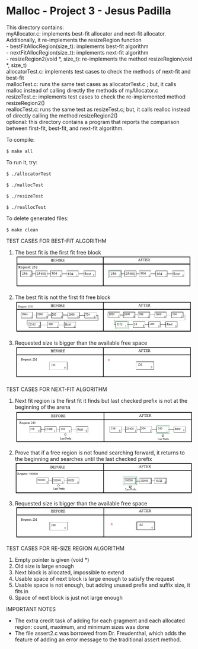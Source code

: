  # Malloc - Project 3 - Jesus Padilla #
 
 This directory contains:
<br /> myAllocator.c: implements best-fit allocator and next-fit allocator. Additionally, it re-implements the resizeRegion function
   <br />    - bestFitAllocRegion(size_t): implements best-fit algorithm
 <br />      - nextFitAllocRegion(size_t): implements next-fit algorithm
 <br />      - resizeRegion2(void *, size_t): re-implements the method resizeRegion(void *, size_t)
<br /> allocatorTest.c: implements test cases to check the methods of next-fit and best-fit
<br /> mallocTest.c: runs the same test cases as allocatorTest.c ; but, it calls malloc instead of calling directly the methods of myAllocator.c
<br /> resizeTest.c: implements test cases to check the re-implemented method resizeRegion2()
<br /> reallocTest.c: runs the same test as resizeTest.c; but, it calls realloc instead of directly calling the method resizeRegion2()
<br />optional: this directory contains a program that reports the comparison between first-fit, best-fit, and next-fit algorithm.
 
 To compile:
 ~~~
 $ make all
 ~~~
 
 To run it, try:
 ~~~
 $ ./allocatorTest
 ~~~
 ~~~
 $ ./mallocTest
 ~~~
 ~~~
 $ ./resizeTest
 ~~~
 ~~~
 $ ./reallocTest
 ~~~
 
 To delete generated files:
 ~~~
 $ make clean
 ~~~
 
TEST CASES FOR BEST-FIT ALGORITHM
 1. The best fit is the first fit free block 
 ![Alt text](https://github.com/2017-fall-os/2017-fall-malloc-lab-jjpadillamendez/blob/master/lab3/testImage/bestc1.jpg?raw=true)
 
 2. The best fit is not the first fit free block
 ![Alt text](https://github.com/2017-fall-os/2017-fall-malloc-lab-jjpadillamendez/blob/master/lab3/testImage/bestc2.jpg?raw=true)
 
 3. Requested size is bigger than the available free space
 ![Alt text](https://github.com/2017-fall-os/2017-fall-malloc-lab-jjpadillamendez/blob/master/lab3/testImage/bestc3.jpg?raw=true)
 
TEST CASES FOR NEXT-FIT ALGORITHM
 1. Next fit region is the first fit it finds but last checked prefix is not at the beginning of the arena
 ![Alt text](https://github.com/2017-fall-os/2017-fall-malloc-lab-jjpadillamendez/blob/master/lab3/testImage/nextc1.jpg?raw=true)
 
 2. Prove that if a free region is not found searching forward, it returns to the beginning and searches until the last checked prefix
 ![Alt text](https://github.com/2017-fall-os/2017-fall-malloc-lab-jjpadillamendez/blob/master/lab3/testImage/nextc2.jpg?raw=true)
 
 3. Requested size is bigger than the available free space
 ![Alt text](https://github.com/2017-fall-os/2017-fall-malloc-lab-jjpadillamendez/blob/master/lab3/testImage/nextc3.jpg?raw=true)
 
TEST CASES FOR RE-SIZE REGION ALGORITHM
 1. Empty pointer is given (void *)
 2. Old size is large enough
 3. Next block is allocated, impossible to extend
 4. Usable space of next block is large enough to satisfy the request
 5. Usable space is not enough, but adding unused prefix and suffix size, it fits in
 6. Space of next block is just not large enough
 
IMPORTANT NOTES
- The extra credit task of adding for each gragment and each allocated region: count, maximum, and minimum sizes was done
- The file assert2.c was borrowed from Dr. Freudenthal, which adds the feature of adding an error message to the traditional assert method. 
